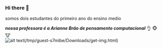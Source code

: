 ### Hi there 👋

somos dois estudantes do primeiro ano do ensino medio

***nossa professora é a Arianne Brão de pensamento computacional*** :ok_hand:	:monkey_face:	:cow:	
![alt text](http://url/to/img.png)(/tmp/guest-s7mibe/Downloads/get-img.html)
